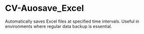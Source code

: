# CV-Auosave_Excel

Automatically saves Excel files at specified time intervals. Useful in environments where regular data backup is essential.
